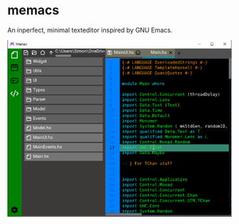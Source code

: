 # memacs
An inperfect, minimal texteditor inspired by GNU Emacs.

![screenshot](https://github.com/simmihugs/memacs/blob/main/screenshot.png?raw=true)